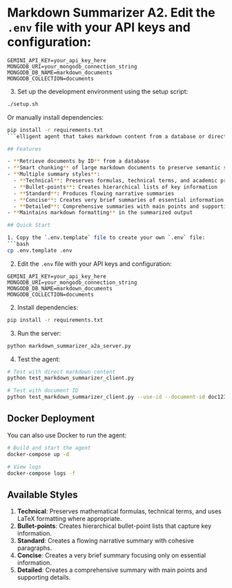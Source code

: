 # Markdown Summarizer A2. Edit the `.env` file with your API keys and configuration:
```
GEMINI_API_KEY=your_api_key_here
MONGODB_URI=your_mongodb_connection_string
MONGODB_DB_NAME=markdown_documents
MONGODB_COLLECTION=documents
```

3. Set up the development environment using the setup script:
```bash
./setup.sh
```

   Or manually install dependencies:
```bash
pip install -r requirements.txt
```elligent agent that takes markdown content from a database or direct text input, chunks it if necessary, summarizes each chunk in the requested style, and combines the summaries into a cohesive final document.

## Features

- **Retrieve documents by ID** from a database
- **Smart chunking** of large markdown documents to preserve semantic structure
- **Multiple summary styles**:
  - **Technical**: Preserves formulas, technical terms, and academic precision
  - **Bullet-points**: Creates hierarchical lists of key information
  - **Standard**: Produces flowing narrative summaries
  - **Concise**: Creates very brief summaries of essential information
  - **Detailed**: Comprehensive summaries with main points and supporting details
- **Maintains markdown formatting** in the summarized output

## Quick Start

1. Copy the `.env.template` file to create your own `.env` file:
```bash
cp .env.template .env
```

2. Edit the `.env` file with your API keys and configuration:
```
GEMINI_API_KEY=your_api_key_here
MONGODB_URI=your_mongodb_connection_string
MONGODB_DB_NAME=markdown_documents
MONGODB_COLLECTION=documents
```

2. Install dependencies:
```bash
pip install -r requirements.txt
```

3. Run the server:
```bash
python markdown_summarizer_a2a_server.py
```

4. Test the agent:
```bash
# Test with direct markdown content
python test_markdown_summarizer_client.py

# Test with document ID
python test_markdown_summarizer_client.py --use-id --document-id doc123 --style bullet-points
```

## Docker Deployment

You can also use Docker to run the agent:

```bash
# Build and start the agent
docker-compose up -d

# View logs
docker-compose logs -f
```

## Available Styles

1. **Technical**: Preserves mathematical formulas, technical terms, and uses LaTeX formatting where appropriate.
2. **Bullet-points**: Creates hierarchical bullet-point lists that capture key information.
3. **Standard**: Creates a flowing narrative summary with cohesive paragraphs.
4. **Concise**: Creates a very brief summary focusing only on essential information.
5. **Detailed**: Creates a comprehensive summary with main points and supporting details.

